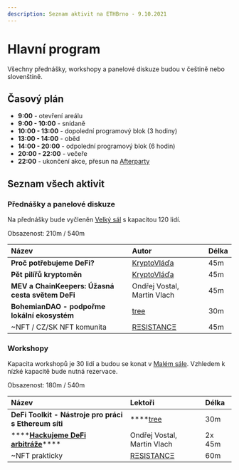 ```yaml
---
description: Seznam aktivit na ETHBrno - 9.10.2021
---
```


# Hlavní program

Všechny přednášky, workshopy a panelové diskuze budou v češtině nebo slovenštině.

## Časový plán

* **9:00** - otevření areálu
* **9:00 - 10:00** - snídaně
* **10:00 - 13:00** - dopolední programový blok \(3 hodiny\)
* **13:00 - 14:00** - oběd
* **14:00 - 20:00** - odpolední programový blok \(6 hodin\)
* **20:00 - 22:00** - večeře
* **22:00** - ukončení akce, přesun na [Afterparty](../doprovodny-program.md#22-00-afterparty)

## Seznam všech aktivit

### Přednášky a panelové diskuze

Na přednášky bude vyčleněn [Velký sál](../misto-konani.md#dostupne-prostory) s kapacitou 120 lidí.

Obsazenost: 210m / 540m 

| Název | Autor | Délka |
| :--- | :--- | :--- |
| **Proč potřebujeme DeFi?** | [KryptoVláďa](https://twitter.com/PinkerVladimir) | 45m |
| **Pět pilířů kryptoměn** | [KryptoVláďa](https://twitter.com/PinkerVladimir) | 45m |
| **MEV a ChainKeepers: Úžasná cesta světem DeFi** | Ondřej Vostal, Martin Vlach | 45m |
| **BohemianDAO - podpořme lokální ekosystém** | [tree](https://twitter.com/treecz) | 30m |
| ~NFT / CZ/SK NFT komunita | [RΞSISTANCΞ](https://twitter.com/reesistancee) | 45m |

### Workshopy

Kapacita workshopů je 30 lidí a budou se konat v [Malém sále](../misto-konani.md#dostupne-prostory). Vzhledem k nízké kapacitě bude nutná rezervace.

Obsazenost: 180m / 540m

| Název | Lektoři | Délka |
| :--- | :--- | :--- |
| **DeFi Toolkit - Nástroje pro práci s Ethereum síti** | \*\*\*\*[tree](https://twitter.com/treecz) | 30m |
| \*\*\*\*[**Hackujeme DeFi arbitráže**](workshopy/hackujeme-defi-arbitraze.md)\*\*\*\* | Ondřej Vostal, Martin Vlach | 2x 45m |
| ~NFT prakticky | [RΞSISTANCΞ](https://twitter.com/reesistancee) | 60m |



